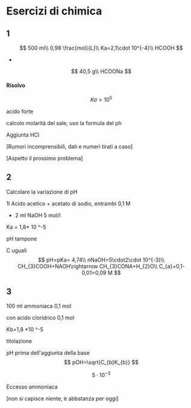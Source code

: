 # Esercizi di chimica

## 1

$$
500 ml\\
0,98 \frac{mol}{L}\\
Ka=2,1\cdot 10^{-4}\\
HCOOH
$$

+
$$
40,5 g\\
HCOONa
$$

#### Risolvo

$$
Ka>10^{5}
$$

acido forte

calcolo molarità del sale, uso la formula del ph



Aggiunta HCl

[Rumori incomprensibili, dati e numeri tirati a caso]

[Aspetto il prossimo problema]

## 2

Calcolare la variazione di pH

1l Acido acetico + acetato di sodio, entrambi 0,1 M

+ 2 ml NaOH 5 mol/l

Ka = 1,8* 10 ^-5





pH tampone

C uguali
$$
pH=pKa= 4,74\\
nNaOH=5\cdot2\cdot 10^{-3}\\
CH_{3}COOH+NAOH\rightarrow CH_{3}CONA+H_{2}O\\
C_{a}=0,1-0,01=0,09 M
$$


## 3

100 ml ammoniaca 0,1 mol

con acido cloridrico 0,1 mol



Kb=1,8 *10 ^-5

titolazione



pH prima dell'aggiunta della base
$$
pOH=\sqrt{C_{b}K_{b}}
$$

$$
5\cdot10^{-3}
$$

Eccesso ammoniaca

[non si capisce niente, è abbstanza per oggi]